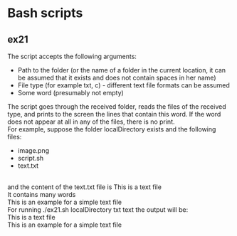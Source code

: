 # Bash scripts

## ex21
The script accepts the following arguments:
- Path to the folder (or the name of a folder in the current location, it can be assumed that it exists and does not contain spaces
in her name)
- File type (for example txt, c) - different text file formats can be assumed
- Some word (presumably not empty)

The script goes through the received folder, reads the files of the received type, and prints to the screen the lines that contain this word. If the word does not appear at all in any of the files, there is no
print.
<br/>
For example, suppose the folder localDirectory exists and the following files:
- image.png
- script.sh
- text.txt
<br/>
and the content of the text.txt file is
This is a text file
<br/>
It contains many words
<br/>
This is an example for a simple text file
<br/>
For running ./ex21.sh localDirectory txt text the output will be:
<br/>
This is a text file
<br/>
This is an example for a simple text file

